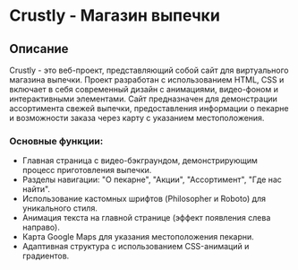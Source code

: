 # Crustly - Магазин выпечки

## Описание
Crustly - это веб-проект, представляющий собой сайт для виртуального магазина выпечки. Проект разработан с использованием HTML, CSS и включает в себя современный дизайн с анимациями, видео-фоном и интерактивными элементами. Сайт предназначен для демонстрации ассортимента свежей выпечки, предоставления информации о пекарне и возможности заказа через карту с указанием местоположения.

### Основные функции:
- Главная страница с видео-бэкграундом, демонстрирующим процесс приготовления выпечки.
- Разделы навигации: "О пекарне", "Акции", "Ассортимент", "Где нас найти".
- Использование кастомных шрифтов (Philosopher и Roboto) для уникального стиля.
- Анимация текста на главной странице (эффект появления слева направо).
- Карта Google Maps для указания местоположения пекарни.
- Адаптивная структура с использованием CSS-анимаций и градиентов.

